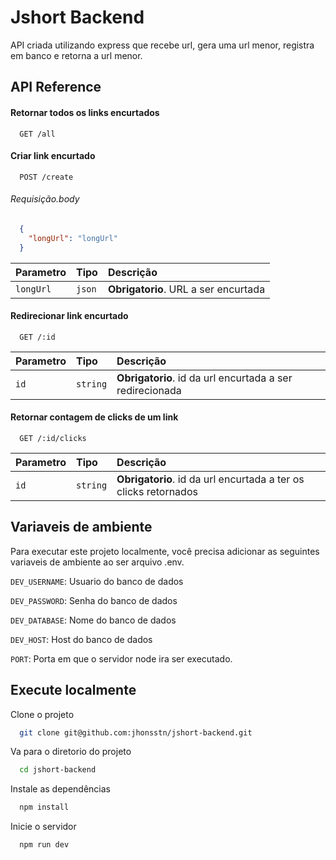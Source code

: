 
# Jshort Backend

API criada utilizando express que recebe url, gera uma url menor, registra em banco e retorna a url menor.


## API Reference

#### Retornar todos os links encurtados

```http
  GET /all
```

#### Criar link encurtado

```http
  POST /create
```
###### Requisição.body
```json
  {
    "longUrl": "longUrl"
  }
```

| Parametro | Tipo     | Descrição                       |
| :-------- | :------- | :-------------------------------- |
| `longUrl`      | `json` | **Obrigatorio**. URL a ser encurtada |

#### Redirecionar link encurtado

```http
  GET /:id
```

| Parametro | Tipo     | Descrição                       |
| :-------- | :------- | :-------------------------------- |
| `id`      | `string` | **Obrigatorio**. id da url encurtada a ser redirecionada |

#### Retornar contagem de clicks de um link
```http
  GET /:id/clicks
```

| Parametro | Tipo     | Descrição                       |
| :-------- | :------- | :-------------------------------- |
| `id`      | `string` | **Obrigatorio**. id da url encurtada a ter os clicks retornados |


## Variaveis de ambiente
Para executar este projeto localmente, você precisa adicionar as seguintes variaveis de ambiente ao ser arquivo .env.

`DEV_USERNAME`: Usuario do banco de dados

`DEV_PASSWORD`: Senha do banco de dados

`DEV_DATABASE`: Nome do banco de dados

`DEV_HOST`: Host do banco de dados

`PORT`: Porta em que o servidor node ira ser executado.

## Execute localmente

Clone o projeto

```bash
  git clone git@github.com:jhonsstn/jshort-backend.git
```

Va para o diretorio do projeto

```bash
  cd jshort-backend
```

Instale as dependências

```bash
  npm install
```

Inicie o servidor

```bash
  npm run dev
```

